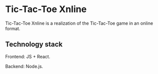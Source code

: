# Tic-Tac-Toe Xnline
Tic-Tac-Toe Xnline is a realization of the Tic-Tac-Toe game in an online format. 
## Technology stack
Frontend: JS + React.

Backend: Node.js.
